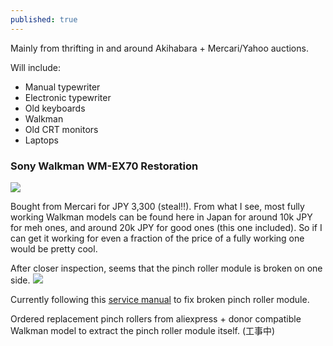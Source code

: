 ```yaml
---
published: true
---
```

Mainly from thrifting in and around Akihabara + Mercari/Yahoo auctions.

Will include:
- Manual typewriter
- Electronic typewriter
- Old keyboards
- Walkman
- Old CRT monitors
- Laptops


### Sony Walkman WM-EX70 Restoration
![](https://lh3.googleusercontent.com/RLXFG-cjuyuK1fiL1tvmzMlnCHfg6gV4xHKBUAdkCU20HVm5rL4V21CZqrHRxIAPna1TJ4yXscwM2BN_QKvr_wyVdwjRkDFyFrlzWBBgJ4zBNcSEF9tpry8GRYlOcUGxKSpkhFp4GHRiUqXxgvEvMyFiEmexLB_b0fF1K5jMw63Sb55q3ca-zHYpYybodLHygKGQkVA1uCzZ0mqd4hZU9xuY6enExr_A0sDvU4DrvCgFoXuWjJeruR7VtlOZ2zMowFi4hp2jFVmWx3jJwaQR46mP3LZRxfI3EFIWAMzWuMplNzMTcuC4bwP__WIbvKAtOg3HXrdQVOxzwvLIqyFOGa91Y6P-aDnVLruNprXMlLZ01maristS9gCNwEiI6J9l1vG_wz2g31agQAdPv6bl_xH1Kbr6Stq1NXmZA1HFt5pp0rTnSb0LvZ2RoJNe_X9BKltGjGiIOnjKkPiUaFQjX1qK9fUUO4RsP7xtM3Ae7JU2IMzhGaMCyQ9k8TDq_MOEv8ui62jN_wZFOwBceU4l32upMWtEzMnXHQUWUQ4pgj_sm_EgpSn93f0oU-GMY-qX44JmWJYueCZqTMcHKJvMXquUppMc8ey1fVMCD8-PusoSzG42DWX2LgmBBgEkJIP2Cfs0J7rm1vN_YWIAWZGAdq0e6g7q_wwU3hBjuH-7ufKmOZ0u4Lg--SA7oq7bEWjqXfURWdk4gNBgfvSjS7H93mdtEmhUDXkMFLWXzbJFGyB6FHvW6O_T7T5_-VAKLbtm-FKRJd2hpizrPF6ot8IU4JbJYoSGN9B83jWutdWXzh2jClFXuBvjb0d5WtQgV3spvJDEZWHTt4btG712OVMpM202a4iNdVy-A21nxeOZjQxn5WBuy1EOyF0KJfZErAPlvfHqC6I0LpjDeQMmCs6rRHW_uIqrMcAU7ns0jk_x-pLb1g=w953-h1269-no?authuser=0)

Bought from Mercari for JPY 3,300 (steal!!).
From what I see, most fully working Walkman models can be found here in Japan for around 10k JPY for meh ones, and around 20k JPY for good ones (this one included). So if I can get it working for even a fraction of the price of a fully working one would be pretty cool.

After closer inspection, seems that the pinch roller module is broken on one side.
![](https://i.imgur.com/9SppmXe.png)

Currently following this [service manual](https://drive.google.com/file/d/1_6iHu7c1IXegvVvEJMgHzSxhunD9C2C4/view) to fix broken pinch roller module.

Ordered replacement pinch rollers from aliexpress + donor compatible Walkman model to extract the pinch roller module itself.
(工事中)

